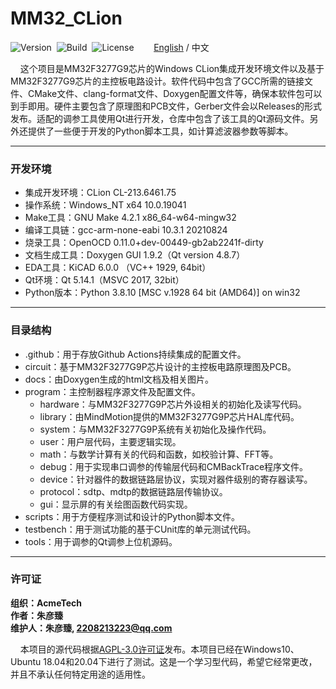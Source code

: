 # MM32_CLion

![Version](https://img.shields.io/badge/Version-1.2.1-brightgreen.svg)&nbsp;&nbsp;![Build](https://img.shields.io/badge/Build-Passed-success.svg)&nbsp;&nbsp;![License](https://img.shields.io/badge/License-AGPL-blue.svg)&nbsp;&nbsp;&nbsp;&nbsp;&nbsp;&nbsp;&nbsp;&nbsp;[English](https://github.com/ZhuYanzhen1/MM32_CLion/blob/master/README.md) / 中文

&nbsp;&nbsp;&nbsp;&nbsp;这个项目是MM32F3277G9芯片的Windows CLion集成开发环境文件以及基于MM32F3277G9芯片的主控板电路设计。软件代码中包含了GCC所需的链接文件、CMake文件、clang-format文件、Doxygen配置文件等，确保本软件包可以到手即用。硬件主要包含了原理图和PCB文件，Gerber文件会以Releases的形式发布。适配的调参工具使用Qt进行开发，仓库中包含了该工具的Qt源码文件。另外还提供了一些便于开发的Python脚本工具，如计算滤波器参数等脚本。

***

### 开发环境

+ 集成开发环境：CLion CL-213.6461.75
+ 操作系统：Windows_NT x64 10.0.19041
+ Make工具：GNU Make 4.2.1 x86_64-w64-mingw32
+ 编译工具链：gcc-arm-none-eabi 10.3.1 20210824
+ 烧录工具：OpenOCD 0.11.0+dev-00449-gb2ab2241f-dirty
+ 文档生成工具：Doxygen GUI 1.9.2（Qt version 4.8.7）
+ EDA工具：KiCAD 6.0.0 （VC++ 1929, 64bit）
+ Qt环境：Qt 5.14.1（MSVC 2017, 32bit）
+ Python版本：Python 3.8.10 [MSC v.1928 64 bit (AMD64)] on win32

***

### 目录结构

+ .github：用于存放Github Actions持续集成的配置文件。
+ circuit：基于MM32F3277G9P芯片设计的主控板电路原理图及PCB。
+ docs：由Doxygen生成的html文档及相关图片。
+ program：主控制器程序源文件及配置文件。
  + hardware：与MM32F3277G9P芯片外设相关的初始化及读写代码。
  + library：由MindMotion提供的MM32F3277G9P芯片HAL库代码。
  + system：与MM32F3277G9P系统有关初始化及操作代码。
  + user：用户层代码，主要逻辑实现。
  + math：与数学计算有关的代码和函数，如校验计算、FFT等。
  + debug：用于实现串口调参的传输层代码和CMBackTrace程序文件。
  + device：针对器件的数据链路层协议，实现对器件级别的寄存器读写。
  + protocol：sdtp、mdtp的数据链路层传输协议。
  + gui：显示屏的有关绘图函数代码实现。
+ scripts：用于方便程序测试和设计的Python脚本文件。
+ testbench：用于测试功能的基于CUnit库的单元测试代码。
+ tools：用于调参的Qt调参上位机源码。

***

### 许可证

**组织：AcmeTech <br>
作者：朱彦臻<br>
维护人：朱彦臻, 2208213223@qq.com**

&nbsp;&nbsp;&nbsp;&nbsp;本项目的源代码根据[AGPL-3.0许可证](https://github.com/ZhuYanzhen1/MM32_CLion/blob/master/LICENSE)发布。本项目已经在Windows10、Ubuntu 18.04和20.04下进行了测试。这是一个学习型代码，希望它经常更改，并且不承认任何特定用途的适用性。